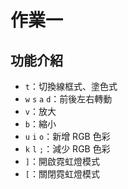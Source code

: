 # 作業一 
## 功能介紹 
* `t`：切換線框式、塗色式
* `w` `s` `a` `d`：前後左右轉動
* `v`：放大
* `b`：縮小
* `u` `i` `o`：新增 RGB 色彩
* `k` `l` `;`：減少 RGB 色彩
* `]`：開啟霓虹燈模式
* `[`：關閉霓虹燈模式
